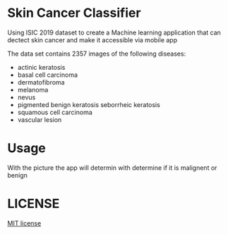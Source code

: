 # Skin Cancer Classifier

Using ISIC 2019 dataset to create a Machine learning application
that can dectect skin cancer and make it accessible via mobile app

The data set contains 2357 images of the following diseases:

- actinic keratosis
- basal cell carcinoma
- dermatofibroma
- melanoma
- nevus
- pigmented benign keratosis seborrheic keratosis
- squamous cell carcinoma
- vascular lesion

# Usage

With the picture the app will determin with determine if it is malignent or benign

# LICENSE

[MIT license](LICENSE)
